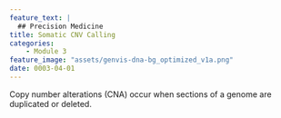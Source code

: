 ```yaml
---
feature_text: |
  ## Precision Medicine
title: Somatic CNV Calling
categories:
    - Module 3
feature_image: "assets/genvis-dna-bg_optimized_v1a.png"
date: 0003-04-01
---
```


Copy number alterations (CNA) occur when sections of a genome are duplicated or deleted.
